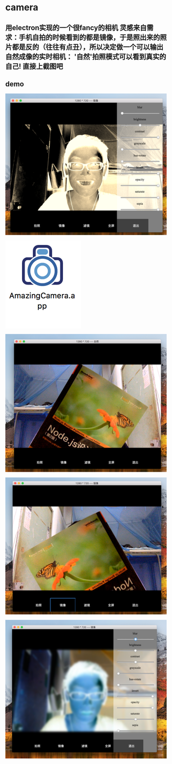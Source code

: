 # camera


用electron实现的一个很fancy的相机
灵感来自需求：手机自拍的时候看到的都是镜像，于是照出来的照片都是反的（往往有点丑），所以决定做一个可以输出自然成像的实时相机：
'自然'拍照模式可以看到真实的自己!
直接上截图吧
-----


## demo

![demo2](demo/1.png)

![demo1](demo/2.png)

![demo3](demo/3.png)

![demo3](demo/4.png)

![demo3](demo/5.png)
